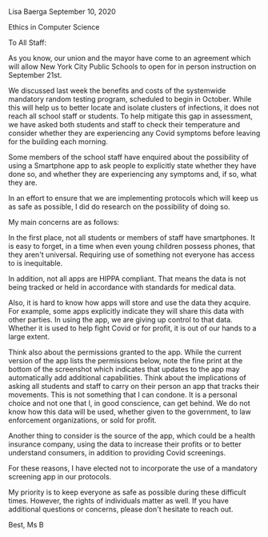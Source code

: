 Lisa Baerga
September 10, 2020

Ethics in Computer Science

To All Staff:

As you know, our union and the mayor have come to an agreement which will allow New York City Public Schools to open for in person instruction on September 21st.

We discussed last week the benefits and costs of the systemwide mandatory random testing program, scheduled to begin in October. While this will help us to better locate and isolate clusters of infections, it does not reach all school staff or students. To help mitigate this gap in assessment, we have asked both students and staff to check their temperature and consider whether they are experiencing any Covid symptoms before leaving for the building each morning.

Some members of the school staff have enquired about the possibility of using a Smartphone app to ask people to explicitly state whether they have done so, and whether they are experiencing any symptoms and, if so, what they are.

In an effort to ensure that we are implementing protocols which will keep us as safe as possible, I did do research  on the possibility of doing so.

My main concerns are as follows:

In the first place, not all students or members of staff have smartphones. It is easy to forget, in a time when even young children possess phones, that they aren't universal. Requiring use of something not everyone has access to is inequitable.

In addition, not all apps are HIPPA compliant. That means the data is not being tracked or held in accordance with standards for medical data.

Also, it is hard to know how apps will store and use the data they acquire.  For example, some apps explicitly indicate they will share this data with other parties. In using the app, we are giving up control to that data.  Whether it is used to help fight Covid or for profit, it is out of our hands to a large extent.

Think also about the permissions granted to the app. While the current version of the app lists the permissions below, note the fine print at the bottom of the screenshot which indicates that updates to the app may automatically add additional capabilities. Think about the implications of asking all students and staff to carry on their person an app that tracks their movements. This is not something that I can condone. It is a personal choice and not one that I, in good conscience, can get behind. We do not know how this data will be used, whether given to the government, to law enforcement organizations, or sold for profit.

Another thing to consider is the source of the app, which could be a health insurance company,  using the data to increase their profits or to better understand consumers, in addition to providing Covid screenings.

For these reasons, I have elected not to incorporate the use of a mandatory screening app in our protocols.

My priority is to keep everyone as safe as possible during these difficult times. However, the rights of individuals matter as well. If you have additional questions or concerns, please don't hesitate to reach out.

Best,
Ms B

